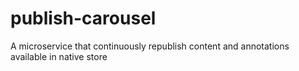 # publish-carousel
A microservice that continuously republish content and annotations available in native store
